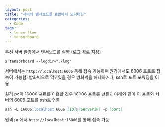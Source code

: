 ```yaml
---
layout: post
title: "서버의 텐서보드를 로컬에서 모니터링"
categories:
  - Code
tags:
  - tensorflow
  - tensorboard
---
```


우선 서버 환경에서 텐서보드를 실행 (로그 경로 지정)

```md
$ tensorboard --logdir="./log" 
```

서버에서는 `http://localhost:6006` 통해 접속 가능하며 원격에서도 6006 포트로 접속이 가능함. 방화벽으로 막혀있을 경우 방화벽을 해제하거나, ssh로 포트 포워딩을 이용

원격 pc의 16006 포트를 이용할 경우 16006 포트를 만들고 아래와 같이 이 포트와 서버의 6006 포트를 ssh로 연결

```md
ssh -L 16006:localhost:6006 [ID]@[ServerIP] -p [port]
```

원격 pc에서 `http://localhost:16006`를 통해 접속 가능